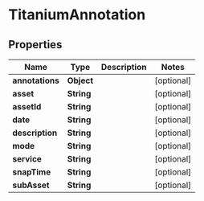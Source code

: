 

# TitaniumAnnotation


## Properties

| Name | Type | Description | Notes |
|------------ | ------------- | ------------- | -------------|
|**annotations** | **Object** |  |  [optional] |
|**asset** | **String** |  |  [optional] |
|**assetId** | **String** |  |  [optional] |
|**date** | **String** |  |  [optional] |
|**description** | **String** |  |  [optional] |
|**mode** | **String** |  |  [optional] |
|**service** | **String** |  |  [optional] |
|**snapTime** | **String** |  |  [optional] |
|**subAsset** | **String** |  |  [optional] |



